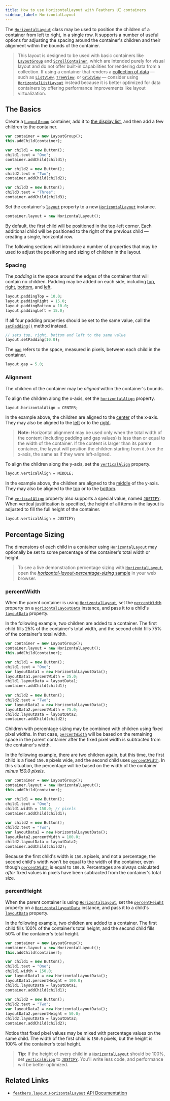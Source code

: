```yaml
---
title: How to use HorizontalLayout with Feathers UI containers
sidebar_label: HorizontalLayout
---
```


The [`HorizontalLayout`](https://api.feathersui.com/current/feathers/layout/HorizontalLayout.html) class may be used to position the children of a container from left to right, in a single row. It supports a number of useful options for adjusting the spacing around the container's children and their alignment within the bounds of the container.

> This layout is designed to be used with basic containers like [`LayoutGroup`](./layout-group.md) and [`ScrollContainer`](./scroll-container.md), which are intended purely for visual layout and do not offer built-in capabilities for rendering data from a collection. If using a container that renders a [collection of data](./data-collections.md) — such as [`ListView`](./list-view.md), [`TreeView`](./tree-view.md), or [`GridView`](./grid-view.md) — consider using [`HorizontalListLayout`](./horizontal-list-layout.md) instead because it is better optimized for data containers by offering performance improvements like layout virtualization.

## The Basics

Create a [`LayoutGroup`](./layout-group.md) container, add it to [the display list](https://books.openfl.org/openfl-developers-guide/display-programming/basics-of-display-programming.html), and then add a few children to the container.

```hx
var container = new LayoutGroup();
this.addChild(container);

var child1 = new Button();
child1.text = "One";
container.addChild(child1);

var child2 = new Button();
child2.text = "Two";
container.addChild(child2);

var child3 = new Button();
child3.text = "Three";
container.addChild(child3);
```

Set the container's [`layout`](https://api.feathersui.com/current/feathers/layout/feathers/controls/LayoutGroup.html#layout) property to a new [`HorizontalLayout`](https://api.feathersui.com/current/feathers/layout/HorizontalLayout.html) instance.

```hx
container.layout = new HorizontalLayout();
```

By default, the first child will be positioned in the top-left corner. Each additional child will be positioned to the right of the previous child — creating a single, horizontal row.

The following sections will introduce a number of properties that may be used to adjust the positioning and sizing of children in the layout.

### Spacing

The _padding_ is the space around the edges of the container that will contain no children. Padding may be added on each side, including [top](https://api.feathersui.com/current/feathers/layout/HorizontalLayout.html#paddingTop), [right](https://api.feathersui.com/current/feathers/layout/HorizontalLayout.html#paddingRight), [bottom](https://api.feathersui.com/current/feathers/layout/HorizontalLayout.html#paddingBottom), and [left](https://api.feathersui.com/current/feathers/layout/HorizontalLayout.html#paddingLeft).

```hx
layout.paddingTop = 10.0;
layout.paddingRight = 15.0;
layout.paddingBottom = 10.0;
layout.paddingLeft = 15.0;
```

If all four padding properties should be set to the same value, call the [`setPadding()`](https://api.feathersui.com/current/feathers/layout/HorizontalLayout.html#setPadding) method instead.

```hx
// sets top, right, bottom and left to the same value
layout.setPadding(10.0);
```

The [`gap`](https://api.feathersui.com/current/feathers/layout/HorizontalLayout.html#gap) refers to the space, measured in pixels, between each child in the container.

```hx
layout.gap = 5.0;
```

### Alignment

The children of the container may be _aligned_ within the container's bounds.

To align the children along the x-axis, set the [`horizontalAlign`](https://api.feathersui.com/current/feathers/layout/HorizontalLayout.html#horizontalAlign) property.

```hx
layout.horizontalAlign = CENTER;
```

In the example above, the children are aligned to the [center](https://api.feathersui.com/current/feathers/layout/HorizontalAlign.html#CENTER) of the x-axis. They may also be aligned to the [left](https://api.feathersui.com/current/feathers/layout/HorizontalAlign.html#LEFT) or to the [right](https://api.feathersui.com/current/feathers/layout/HorizontalAlign.html#RIGHT).

> **Note:** Horizontal alignment may be used only when the total width of the content (including padding and gap values) is less than or equal to the width of the container. If the content is larger than its parent container, the layout will position the children starting from `0.0` on the x-axis, the same as if they were left-aligned.

To align the children along the y-axis, set the [`verticalAlign`](https://api.feathersui.com/current/feathers/layout/HorizontalLayout.html#verticalAlign) property.

```hx
layout.verticalAlign = MIDDLE;
```

In the example above, the children are aligned to the [middle](https://api.feathersui.com/current/feathers/layout/VerticalAlign.html#MIDDLE) of the y-axis. They may also be aligned to the [top](https://api.feathersui.com/current/feathers/layout/VerticalAlign.html#TOP) or to the [bottom](https://api.feathersui.com/current/feathers/layout/VerticalAlign.html#BOTTOM).

The [`verticalAlign`](https://api.feathersui.com/current/feathers/layout/HorizontalLayout.html#verticalAlign) property also supports a special value, named [`JUSTIFY`](https://api.feathersui.com/current/feathers/layout/VerticalAlign.html#JUSTIFY). When vertical justification is specified, the height of all items in the layout is adjusted to fill the full height of the container.

```hx
layout.verticalAlign = JUSTIFY;
```

## Percentage Sizing

The dimensions of each child in a container using [`HorizontalLayout`](https://api.feathersui.com/current/feathers/layout/HorizontalLayout.html) may optionally be set to some percentage of the container's total width or height.

> To see a live demonstration percentage sizing with [`HorizontalLayout`](https://api.feathersui.com/current/feathers/layout/HorizontalLayout.html), open the [_horizontal-layout-percentage-sizing_ sample](https://feathersui.com/samples/haxe-openfl/horizontal-layout-percentage-sizing/) in your web browser.

### percentWidth

When the parent container is using [`HorizontalLayout`](https://api.feathersui.com/current/feathers/layout/HorizontalLayout.html), set the [`percentWidth`](https://api.feathersui.com/current/feathers/layout/HorizontalLayoutData.html#percentWidth) property on a [`HorizontalLayoutData`](https://api.feathersui.com/current/feathers/layout/HorizontalLayoutData.html) instance, and pass it to a child's [`layoutData`](https://api.feathersui.com/current/feathers/layout/ILayoutObject.html#layoutData) property.

In the following example, two children are added to a container. The first child fills 25% of the container's total width, and the second child fills 75% of the container's total width.

```hx
var container = new LayoutGroup();
container.layout = new HorizontalLayout();
this.addChild(container);

var child1 = new Button();
child1.text = "One";
var layoutData1 = new HorizontalLayoutData();
layoutData1.percentWidth = 25.0;
child1.layoutData = layoutData1;
container.addChild(child1);
 
var child2 = new Button();
child2.text = "Two";
var layoutData2 = new HorizontalLayoutData();
layoutData2.percentWidth = 75.0;
child2.layoutData = layoutData2;
container.addChild(child2);
```

Children with percentage sizing may be combined with children using fixed pixel widths. In that case, [`percentWidth`](https://api.feathersui.com/current/feathers/layout/HorizontalLayoutData.html#percentWidth) will be based on the remaining space in the parent container after the fixed pixel width is subtracted from the container's width.

In the following example, there are two children again, but this time, the first child is a fixed `150.0` pixels wide, and the second child uses [`percentWidth`](https://api.feathersui.com/current/feathers/layout/HorizontalLayoutData.html#percentWidth). In this situation, the percentage will be based on the width of the container _minus 150.0 pixels_.

```hx
var container = new LayoutGroup();
container.layout = new HorizontalLayout();
this.addChild(container);

var child1 = new Button();
child1.text = "One";
child1.width = 150.0; // pixels
container.addChild(child1);
 
var child2 = new Button();
child2.text = "Two";
var layoutData2 = new HorizontalLayoutData();
layoutData2.percentWidth = 100.0;
child2.layoutData = layoutData2;
container.addChild(child2);
```

Because the first child's width is `150.0` pixels, and not a percentage, the second child's width won't be equal to the width of the container, even though [`percentWidth`](https://api.feathersui.com/current/feathers/layout/HorizontalLayoutData.html#percentWidth) is equal to `100.0`. Percentages are always calculated _after_ fixed values in pixels have been subtracted from the container's total size.

### percentHeight

When the parent container is using [`HorizontalLayout`](https://api.feathersui.com/current/feathers/layout/HorizontalLayout.html), set the [`percentHeight`](https://api.feathersui.com/current/feathers/layout/HorizontalLayoutData.html#percentHeight) property on a [`HorizontalLayoutData`](https://api.feathersui.com/current/feathers/layout/HorizontalLayoutData.html) instance, and pass it to a child's [`layoutData`](https://api.feathersui.com/current/feathers/layout/ILayoutObject.html#layoutData) property.

In the following example, two children are added to a container. The first child fills 100% of the container's total height, and the second child fills 50% of the container's total height.

```hx
var container = new LayoutGroup();
container.layout = new HorizontalLayout();
this.addChild(container);

var child1 = new Button();
child1.text = "One";
child1.width = 150.0;
var layoutData1 = new HorizontalLayoutData();
layoutData1.percentHeight = 100.0;
child1.layoutData = layoutData1;
container.addChild(child1);
 
var child2 = new Button();
child2.text = "Two";
var layoutData2 = new HorizontalLayoutData();
layoutData2.percentHeight = 50.0;
child2.layoutData = layoutData2;
container.addChild(child2);
```

Notice that fixed pixel values may be mixed with percentage values on the same child. The width of the first child is `150.0` pixels, but the height is 100% of the container's total height.

> **Tip:** If the height of every child in a [`HorizontalLayout`](https://api.feathersui.com/current/feathers/layout/HorizontalLayout.html) should be 100%, set [`verticalAlign`](https://api.feathersui.com/current/feathers/layout/HorizontalLayout.html#verticalAlign) to [`JUSTIFY`](https://api.feathersui.com/current/feathers/layout/VerticalAlign.html#JUSTIFY). You'll write less code, and performance will be better optimized.

## Related Links

- [`feathers.layout.HorizontalLayout` API Documentation](https://api.feathersui.com/current/feathers/layout/HorizontalLayout.html)
